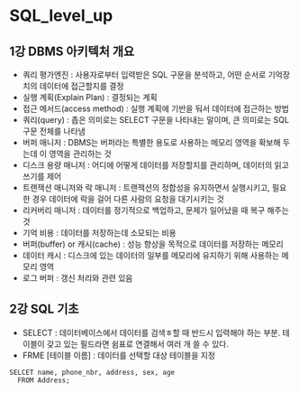 # SQL_level_up

## 1강 DBMS 아키텍처 개요

- 쿼리 평가엔진 : 사용자로부터 입력받은 SQL 구문을 분석하고, 어떤 순서로 기억장치의 데이터에 접근할지를 결정
- 실행 계획(Explain Plan) : 결정되는 계획
- 접근 메서드(access method) : 실행 계획에 기반을 둬서 데이터에 접근하는 방법
- 쿼리(query) : 좁은 의미로는 SELECT 구문을 나타내는 말이며, 큰 의미로는 SQL 구문 전체를 나타냄
- 버퍼 매니저 : DBMS는 버퍼라는 특별한 용도로 사용하는 메모리 영역을 확보해 두는데 이 영역을 관리하는 것
- 디스크 용량 매니저 : 어디에 어떻게 데이터를 저장할지를 관리하며, 데이터의 읽고 쓰기를 제어
- 트랜잭션 매니저와 락 매니저 : 트랜잭션의 정합성을 유지하면서 실행시키고, 필요한 경우 데이터에 락을 걸어 다른 사람의 요청을 대기시키는 것
- 리커버리 매니저 : 데이터를 정기적으로 백업하고, 문제가 일어났을 때 복구 해주는 것
- 기억 비용 : 데이터를 저장하는데 소모되는 비용
- 버퍼(buffer) or 캐시(cache) : 성능 향상을 목적으로 데이터를 저장하는 메모리
- 데이터 캐시 : 디스크에 있는 데이터의 일부를 메모리에 유지하기 위해 사용하는 메모리 영역
- 로그 버퍼 : 갱신 처리와 관련 있음

## 2강 SQL 기초

- SELECT : 데이터베이스에서 데이터를 검색ㅎ할 때 반드시 입력해야 하는 부분. 테이블이 갖고 있는 필드라면 쉼표로 연결해서 여러 개 쓸 수 있다.
- FRME [테이블 이름] : 데이터를 선택할 대상 테이블을 지정
``` Oracle
SELCET name, phone_nbr, address, sex, age 
  FROM Address;
```
